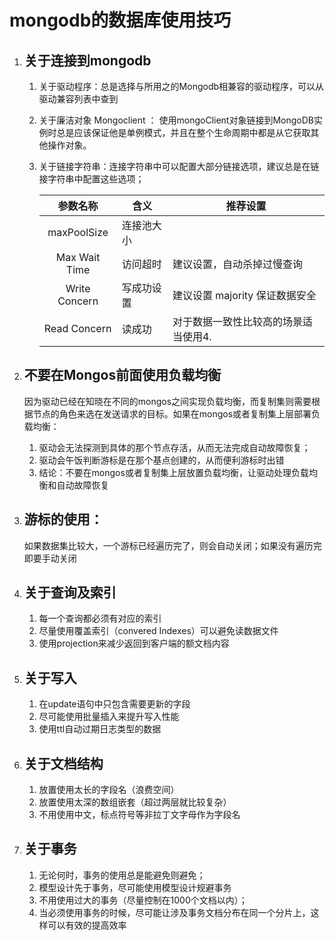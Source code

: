 # mongodb的数据库使用技巧



1. ## 关于连接到mongodb

   1. 关于驱动程序：总是选择与所用之的Mongodb相兼容的驱动程序，可以从驱动兼容列表中查到

   2. 关于廉洁对象 Mongoclient ： 使用mongoClient对象链接到MongoDB实例时总是应该保证他是单例模式，并且在整个生命周期中都是从它获取其他操作对象。

   3. 关于链接字符串：连接字符串中可以配置大部分链接选项，建议总是在链接字符串中配置这些选项；

      

      |   参数名称    | 含义       | 推荐设置                             |
      | :-----------: | ---------- | ------------------------------------ |
      |  maxPoolSize  | 连接池大小 |                                      |
      | Max Wait Time | 访问超时   | 建议设置，自动杀掉过慢查询           |
      | Write Concern | 写成功设置 | 建议设置 majority 保证数据安全       |
      | Read Concern  | 读成功     | 对于数据一致性比较高的场景适当使用4. |

2. ##  不要在Mongos前面使用负载均衡

   因为驱动已经在知晓在不同的mongos之间实现负载均衡，而复制集则需要根据节点的角色来选在发送请求的目标。如果在mongos或者复制集上层部署负载均衡：

   1. 驱动会无法探测到具体的那个节点存活，从而无法完成自动故障恢复；
   2. 驱动会午饭判断游标是在那个基点创建的，从而便利游标时出错
   3. 结论：不要在mongos或者复制集上层放置负载均衡，让驱动处理负载均衡和自动故障恢复

3. ## 游标的使用：

   如果数据集比较大，一个游标已经遍历完了，则会自动关闭；如果没有遍历完即要手动关闭

4. ## 关于查询及索引

   1. 每一个查询都必须有对应的索引
   2. 尽量使用覆盖索引（convered Indexes）可以避免读数据文件
   3. 使用projection来减少返回到客户端的额文档内容

5. ## 关于写入

   1. 在update语句中只包含需要更新的字段
   2. 尽可能使用批量插入来提升写入性能
   3. 使用ttl自动过期日志类型的数据

6. ## 关于文档结构

   1. 放置使用太长的字段名（浪费空间）
   2. 放置使用太深的数组嵌套（超过两层就比较复杂）
   3. 不用使用中文，标点符号等非拉丁文字母作为字段名

7. ## 关于事务

   1. 无论何时，事务的使用总是能避免则避免；
   2. 模型设计先于事务，尽可能使用模型设计规避事务
   3. 不用使用过大的事务（尽量控制在1000个文档以内）；
   4. 当必须使用事务的时候，尽可能让涉及事务文档分布在同一个分片上，这样可以有效的提高效率

   

   

   

   





